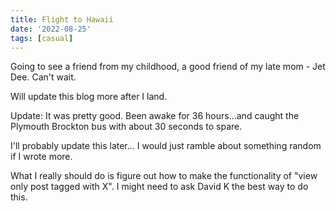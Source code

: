 ```yaml
---
title: Flight to Hawaii
date: '2022-08-25'
tags: [casual]
---
```


Going to see a friend from my childhood, a good friend of my late mom - Jet Dee. Can't wait.

Will update this blog more after I land.

Update: It was pretty good. Been awake for 36 hours...and caught the Plymouth Brockton bus
with about 30 seconds to spare.

I'll probably update this later... I would just ramble about something random if I wrote
more.

What I really should do is figure out how to make the functionality of "view only post
tagged with X". I might need to ask David K the best way to do this.
